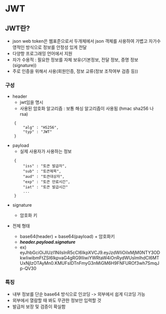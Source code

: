 # JWT
## JWT란?

- json web token은 웹표준으로서 두개체에서 json 객체를 사용하여 가볍고 자가수영적인 방식으로 정보를 안정성 있게 전달
- 다양항 프로그래밍 언어에서 지원
- 자가 수용적 : 필요한 정보를 자체 보유(기본정보, 전달 정보, 증명 정보(signature))
- 주로 인증을 위해서 사용(회원인증, 정보 교류(정보 조작여부 검증 등))
### 구성
  - header
    - jwt임을 명시
    - 사용된 암호화 알고리즘 : 보통 해싱 알고리즘이 사용됨 (hmac sha256 나 rsa) 
```
    {   
        "alg" : "HS256",
        "typ" : "JWT"
    }
```
  - payload
    - 실제 사용자가 사용하는 정보
```
    {
        "iss" : "토큰 발급자",
        "sub" : "토큰제목",
        "aud" : "토큰대상자",
        "exp" : "토큰 만료시간",
        "iat" : "토큰 발급시간"
        ...
    }
```
  - signature
    - 암호화 키

  - 전체 형태
    - base64(header) + base64(payload) + 암호화키
    - ***header.payload.signature***
    - ex) eyJhbGciOiJIUzI1NiIsInR5cCI6IkpXVCJ9.eyJzdWIiOiIxMjM0NTY3ODkwIiwibmFtZSI6IkpvaG4gRG9lIiwiYWRtaW4iOnRydWUsImlhdCI6MTUxNjIzOTAyMn0.KMUFsIDTnFmyG3nMiGM6H9FNFUROf3wh7SmqJp-QV30

### 특징
  - 내부 정보를 단순 base64 방식으로 인코딩 -> 외부에서 쉽게 디코딩 가능
  - 외부에서 열람할 때 봐도 무관한 정보만 입력할 것
  - 발급처 보장 및 검증이 확실함

